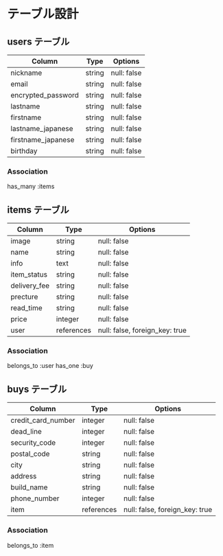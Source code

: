 # テーブル設計

## users テーブル

| Column              | Type      | Options       |
| ------------------- | --------- | ------------- |
| nickname            | string    | null: false   |
| email               | string    | null: false   |
| encrypted_password  | string    | null: false   |
| lastname            | string    | null: false   |
| firstname           | string    | null: false   |
| lastname_japanese   | string    | null: false   |
| firstname_japanese  | string    | null: false   |
| birthday            | string    | null: false   |

### Association
has_many :items


## items テーブル

| Column              | Type        | Options                        |
| ------------------- | ----------- | ------------------------------ |
| image               | string      | null: false                    |
| name                | string      | null: false                    |
| info                | text        | null: false                    |
| item_status         | string      | null: false                    |
| delivery_fee        | string      | null: false                    |
| precture            | string      | null: false                    |
| read_time           | string      | null: false                    |
| price               | integer     | null: false                    |
| user                | references  | null: false, foreign_key: true |


### Association
belongs_to :user
has_one :buy


## buys テーブル

| Column              | Type        | Options                        |
| ------------------- | ----------- | ------------------------------ |
| credit_card_number  | integer     | null: false                    |
| dead_line           | integer     | null: false                    |
| security_code       | integer     | null: false                    |
| postal_code         | string      | null: false                    |
| city                | string      | null: false                    |
| address             | string      | null: false                    |
| build_name          | string      | null: false                    |
| phone_number        | integer     | null: false                    |
| item                | references  | null: false, foreign_key: true |

### Association
belongs_to :item